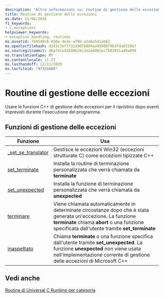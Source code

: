 ```yaml
---
description: 'Altre informazioni su: routine di gestione delle eccezioni'
title: Routine di gestione delle eccezioni
ms.date: 11/04/2016
f1_keywords:
- c.exceptions
helpviewer_keywords:
- exception handling, routines
ms.assetid: f60548c6-850a-4e1e-a79b-a2a6a541ab62
ms.openlocfilehash: d241c3ef7f32a96f08d4ad499887963fda031967
ms.sourcegitcommit: d6af41e42699628c3e2e6063ec7b03931a49a098
ms.translationtype: MT
ms.contentlocale: it-IT
ms.lasthandoff: 12/11/2020
ms.locfileid: "97331088"
---
```

# <a name="exception-handling-routines"></a>Routine di gestione delle eccezioni

Usare le funzioni C++ di gestione delle eccezioni per il ripristino dopo eventi imprevisti durante l'esecuzione del programma.

## <a name="exception-handling-functions"></a>Funzioni di gestione delle eccezioni

|Funzione|Usa|
|--------------|---------|
|[_set_se_translator](../c-runtime-library/reference/set-se-translator.md)|Gestisce le eccezioni Win32 (eccezioni strutturate C) come eccezioni tipizzate C++|
|[set_terminate](../c-runtime-library/reference/set-terminate-crt.md)|Installa la routine di terminazione personalizzata che verrà chiamata da **terminate**|
|[set_unexpected](../c-runtime-library/reference/set-unexpected-crt.md)|Installa la funzione di terminazione personalizzata che verrà chiamata da **unexpected**|
|[terminare](../c-runtime-library/reference/terminate-crt.md)|Viene chiamata automaticamente in determinate circostanze dopo che è stata generata un'eccezione. La funzione **terminate** chiama **abort** o una funzione specificata dall'utente tramite **set_terminate**|
|[inaspettato](../c-runtime-library/reference/unexpected-crt.md)|Chiama **terminate** o una funzione specifica dall'utente tramite **set_unexpected**. La funzione **unexpected** non viene usata nell'implementazione corrente di gestione delle eccezioni di Microsoft C++|

## <a name="see-also"></a>Vedi anche

[Routine di Universal C Runtime per categoria](../c-runtime-library/run-time-routines-by-category.md)<br/>
